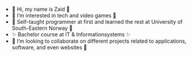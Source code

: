 - 👋 Hi, my name is Zaid 👋
- 👀 I’m interested in tech and video games 👀
- 🌱 Self-taught programmer at first and learned the rest at University of South-Eastern Norway 🌱
- ✨ Bachelor course at IT & Informationsystems ✨
- 💞️ I’m looking to collaborate on different projects related to applications, software, and even websites 💞️


<!---
Ibbert/Ibbert is a ✨ special ✨ repository because its `README.md` (this file) appears on your GitHub profile.
You can click the Preview link to take a look at your changes.
--->
